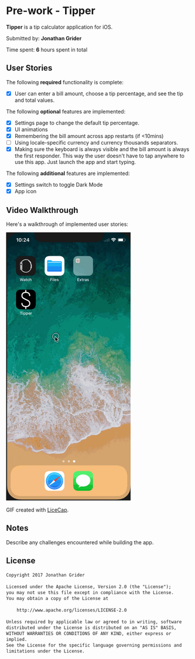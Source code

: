 # Pre-work - Tipper

**Tipper** is a tip calculator application for iOS.

Submitted by: **Jonathan Grider**

Time spent: **6** hours spent in total

## User Stories

The following **required** functionality is complete:

* [X] User can enter a bill amount, choose a tip percentage, and see the tip and total values.

The following **optional** features are implemented:
* [X] Settings page to change the default tip percentage.
* [X] UI animations
* [X] Remembering the bill amount across app restarts (if <10mins)
* [ ] Using locale-specific currency and currency thousands separators.
* [X] Making sure the keyboard is always visible and the bill amount is always the first responder. This way the user doesn't have to tap anywhere to use this app. Just launch the app and start typing.

The following **additional** features are implemented:

- [X] Settings switch to toggle Dark Mode
- [X] App icon

## Video Walkthrough

Here's a walkthrough of implemented user stories:

![alt tag](https://raw.githubusercontent.com/jagrider/CS490-IOS/Tipper/Tipper_Demo.gif "Video Walkthrough")

GIF created with [LiceCap](http://www.cockos.com/licecap/).

## Notes

Describe any challenges encountered while building the app.

## License

    Copyright 2017 Jonathan Grider

    Licensed under the Apache License, Version 2.0 (the "License");
    you may not use this file except in compliance with the License.
    You may obtain a copy of the License at

        http://www.apache.org/licenses/LICENSE-2.0

    Unless required by applicable law or agreed to in writing, software
    distributed under the License is distributed on an "AS IS" BASIS,
    WITHOUT WARRANTIES OR CONDITIONS OF ANY KIND, either express or implied.
    See the License for the specific language governing permissions and
    limitations under the License.
